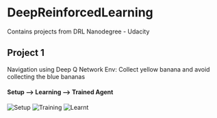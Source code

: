 # DeepReinforcedLearning
Contains projects from DRL Nanodegree - Udacity

## Project 1
Navigation using Deep Q Network
Env: Collect yellow banana and avoid collecting the blue bananas
#### Setup --> Learning --> Trained Agent
[setup_gif]: https://media.giphy.com/media/l4A4Sd3hJpQVYqQxD1/giphy.gif "Setup"
[training_gif]: https://media.giphy.com/media/XeLZWu5XCDvdrIzy3f/giphy.gif "Training"
[learnt_gif]: https://media.giphy.com/media/RitEEBDSVfgdOJH7XJ/giphy.gif "Learnt"
![Setup][setup_gif]
![Training][training_gif]
![Learnt][learnt_gif]
